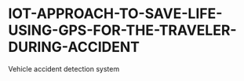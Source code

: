 # IOT-APPROACH-TO-SAVE-LIFE-USING-GPS-FOR-THE-TRAVELER-DURING-ACCIDENT
Vehicle accident detection system
